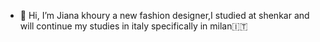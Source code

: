 - 👋 Hi, I’m Jiana khoury a new fashion designer,I studied at shenkar and will continue my studies in italy specifically in milan🇮🇹 
